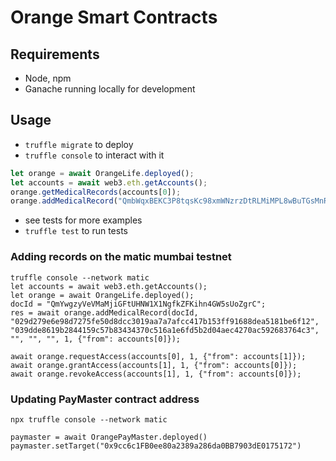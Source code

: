 # Orange Smart Contracts

## Requirements

 - Node, npm
 - Ganache running locally for development

## Usage

 - `truffle migrate` to deploy
 - `truffle console` to interact with it

```js
let orange = await OrangeLife.deployed();
let accounts = await web3.eth.getAccounts();
orange.getMedicalRecords(accounts[0]);
orange.addMedicalRecord("QmbWqxBEKC3P8tqsKc98xmWNzrzDtRLMiMPL8wBuTGsMnR", 1, {"from": accounts[0]});
```

 - see tests for more examples
 - `truffle test` to run tests

### Adding records on the matic mumbai testnet

```
truffle console --network matic
let accounts = await web3.eth.getAccounts();
let orange = await OrangeLife.deployed();
docId = "QmYwgzyVeVMaMjiGFtUHNW1X1NgfkZFKihn4GW5sUoZgrC";
res = await orange.addMedicalRecord(docId, "029d279e6e98d7275fe50d8dcc3019aa7a7afcc417b153ff91688dea5181be6f12", "039dde8619b2844159c57b83434370c516a1e6fd5b2d04aec4270ac592683764c3", "", "", "", 1, {"from": accounts[0]});

await orange.requestAccess(accounts[0], 1, {"from": accounts[1]});
await orange.grantAccess(accounts[1], 1, {"from": accounts[0]});
await orange.revokeAccess(accounts[1], 1, {"from": accounts[0]});
```

### Updating PayMaster contract address

```
npx truffle console --network matic

paymaster = await OrangePayMaster.deployed()
paymaster.setTarget("0x9cc6c1FB0ee80a2389a286da0BB7903dE0175172")
```